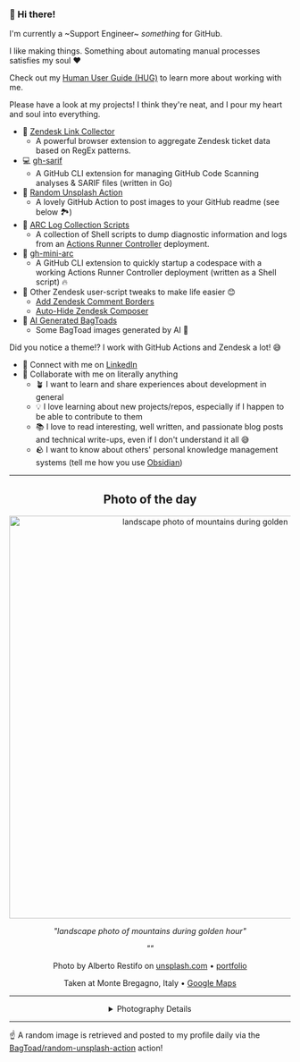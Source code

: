 ### 👋 Hi there!

I'm currently a ~Support Engineer~ _something_ for GitHub.

I like making things. Something about automating manual processes satisfies my soul ❤️

Check out my [Human User Guide (HUG)](https://gist.github.com/BagToad/a28f06f1c46e6e5d419b98921e835f40) to learn more about working with me.

Please have a look at my projects! I think they're neat, and I pour my heart and soul into everything.

- 🔗 [Zendesk Link Collector](https://github.com/BagToad/Zendesk-Link-Collector) 
  - A powerful browser extension to aggregate Zendesk ticket data based on RegEx patterns.
- 💻 [gh-sarif](https://github.com/BagToad/gh-sarif)
  - A GitHub CLI extension for managing GitHub Code Scanning analyses & SARIF files (written in Go)
- 🌊 [Random Unsplash Action](https://github.com/BagToad/random-unsplash-action)
  - A lovely GitHub Action to post images to your GitHub readme (see below 🏞️)
- 🏃 [ARC Log Collection Scripts](https://github.com/BagToad/arc-log-collection-scripts)
  - A collection of Shell scripts to dump diagnostic information and logs from an [Actions Runner Controller](https://github.com/actions/actions-runner-controller) deployment.
- 🏃 [gh-mini-arc](https://github.com/BagToad/gh-mini-arc)
  - A GitHub CLI extension to quickly startup a codespace with a working Actions Runner Controller deployment (written as a Shell script) 🔥
- 🧘 Other Zendesk user-script tweaks to make life easier 😊
  - [Add Zendesk Comment Borders](https://github.com/BagToad/add-zendesk-comment-borders)
  - [Auto-Hide Zendesk Composer](https://github.com/BagToad/Auto-Hide-Zendesk-Composer)
- 🐸 [AI Generated BagToads](https://github.com/BagToad/bagtoads)
  - Some BagToad images generated by AI 🐸

Did you notice a theme!? I work with GitHub Actions and Zendesk a lot! 😅

- 🔗 Connect with me on [LinkedIn](https://www.linkedin.com/in/kynan-ware/)
- 🤝 Collaborate with me on literally anything
  - 🪴 I want to learn and share experiences about development in general
  - 💡 I love learning about new projects/repos, especially if I happen to be able to contribute to them
  - 📚 I love to read interesting, well written, and passionate blog posts and technical write-ups, even if I don't understand it all 😅
  - 🪨 I want to know about others' personal knowledge management systems (tell me how you use [Obsidian](https://obsidian.md/))
 
----
<div align="center">

## Photo of the day
  
  <a href="https://unsplash.com/photos/landscape-photo-of-mountains-during-golden-hour-wpMQWrjwPLs"><img width="720" src="https://images.unsplash.com/photo-1464061884326-64f6ebd57f83?crop=entropy&cs=tinysrgb&fit=max&fm=jpg&ixid=M3w1NTI0NDl8MHwxfHJhbmRvbXx8fHx8fHx8fDE3MzExMzIwMjJ8&ixlib=rb-4.0.3&q=80&w=1080" alt="landscape photo of mountains during golden hour"></a>
  
  <em>"landscape photo of mountains during golden hour"</em>
  
  <em>""</em>

  Photo by Alberto Restifo on [unsplash.com](https://unsplash.com/) • [portfolio](https://alberto.restifo.dev)
  
  Taken at Monte Bregagno, Italy • [Google Maps](https://www.google.com/maps/search/?api=1&query=46.097222,9.22111100000006)
  
  ---
  
<details>
<summary>Photography Details</summary>
  
| Parameter     | Value |
| ------------- | ----- |
| Camera Model  | ILCE-7 |
| Exposure Time | 1/15 |
| Aperture      | null |
| Focal Length  | null |
| ISO           | 100 |
| Location      | Monte Bregagno, Italy (Italy) |
| Coordinates   | Latitude 46.097222, Longitude 9.22111100000006 |

### Map

```geojson
        {
            "type": "FeatureCollection",
            "features": [
                {
                    "type": "Feature",
                    "properties": {},
                    "geometry": {
                        "coordinates": [
                            9.22111100000006,
                            46.097222
                        ],
                        "type": "Point"
                    },
                    "id": 1
                },
                {
                    "type": "Feature",
                    "properties": {},
                    "geometry": {
                        "coordinates": [
                            [
                                9.52111100000006,
                                46.397222
                            ],
                            [
                                9.52111100000006,
                                45.797222000000005
                            ],
                            [
                                8.921111000000058,
                                45.797222000000005
                            ],
                            [
                                8.921111000000058,
                                46.397222
                            ],
                            [
                                9.52111100000006,
                                46.397222
                            ]
                        ],
                        "type": "LineString"
                    }
                }
            ]
        }
```

</details>

</div>

----

☝️ A random image is retrieved and posted to my profile daily via the [BagToad/random-unsplash-action](https://github.com/BagToad/random-unsplash-action) action!
